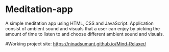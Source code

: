 # Meditation-app
A simple meditation app using HTML, CSS and JavaScript.
Application consist of ambient sound and visuals
that a user can enjoy by picking the amount of time to listen to and choose different ambient sound and visuals. 

#Working project site: https://ninadsumant.github.io/Mind-Relaxer/
